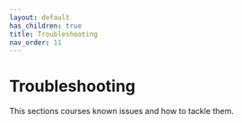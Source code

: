 ```yaml
---
layout: default
has_children: true
title: Troubleshooting
nav_order: 11
---
```


# Troubleshooting

This sections courses known issues and how to tackle them. 
